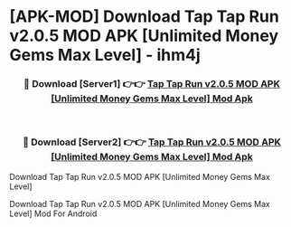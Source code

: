 # [APK-MOD] Download Tap Tap Run v2.0.5 MOD APK [Unlimited Money Gems Max Level] - ihm4j


<div align="center">
<h3>🔴 Download [Server1] 👉👉 <a href="https://apk-comot.site?title=Tap_Tap_Run_v2.0.5_MOD_APK_[Unlimited_Money_Gems_Max_Level]">Tap Tap Run v2.0.5 MOD APK [Unlimited Money Gems Max Level] Mod Apk</a></h3><br>
<h3>🔴 Download [Server2] 👉👉 <a href="https://apk-comot.site?title=Tap_Tap_Run_v2.0.5_MOD_APK_[Unlimited_Money_Gems_Max_Level]">Tap Tap Run v2.0.5 MOD APK [Unlimited Money Gems Max Level] Mod Apk</a></h3>
</div>



Download Tap Tap Run v2.0.5 MOD APK [Unlimited Money Gems Max Level] 

Download Tap Tap Run v2.0.5 MOD APK [Unlimited Money Gems Max Level] Mod For Android
